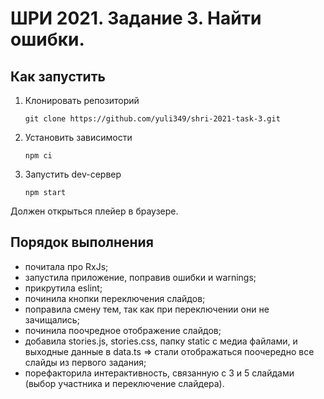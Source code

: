 # ШРИ 2021. Задание 3. Найти ошибки.
## Как запустить

1. Клонировать репозиторий

    ```
    git clone https://github.com/yuli349/shri-2021-task-3.git
    ```

2. Установить зависимости

    ```
    npm ci
    ```

3. Запустить dev-сервер

    ```
    npm start
    ```

Должен открыться плейер в браузере.

## Порядок выполнения
- почитала про RxJs;
- запустила приложение, поправив ошибки и warnings;
- прикрутила eslint;
- починила кнопки переключения слайдов;
- поправила смену тем, так как при переключении они не зачищались;
- починила поочредное отображение слайдов;
- добавила stories.js, stories.css, папку static с медиа файлами, и выходные данные в data.ts => стали отображаться поочередно все слайды из первого задания;
- порефакторила интерактивность, связанную с 3 и 5 слайдами (выбор участника и переключение слайдера).
